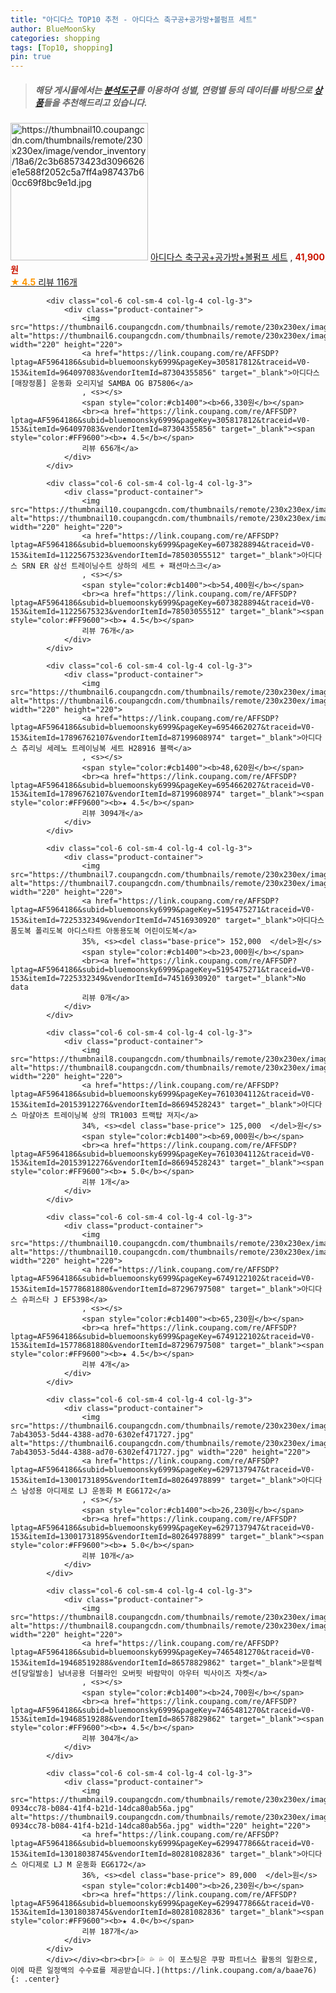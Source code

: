 ```yaml
---
title: "아디다스 TOP10 추천 - 아디다스 축구공+공가방+볼펌프 세트"
author: BlueMoonSky
categories: shopping
tags: [Top10, shopping]
pin: true
---
```


> ##### 해당 게시물에서는 [**분석도구**](https://itemscout.io/)를 이용하여 **성별**, **연령별** 등의 데이터를 바탕으로 [**상품**](https://link.coupang.com/a/baae76)들을 추천해드리고 있습니다.
<div class="container"><div class="row">
            <div class="col-6 col-sm-4 col-lg-4 col-lg-3">
                <div class="product-container">
                    <img src="https://thumbnail10.coupangcdn.com/thumbnails/remote/230x230ex/image/vendor_inventory/18a6/2c3b68573423d3096626e1e588f2052c5a7ff4a987437b60cc69f8bc9e1d.jpg" alt="https://thumbnail10.coupangcdn.com/thumbnails/remote/230x230ex/image/vendor_inventory/18a6/2c3b68573423d3096626e1e588f2052c5a7ff4a987437b60cc69f8bc9e1d.jpg" width="220" height="220">
                    <a href="https://link.coupang.com/re/AFFSDP?lptag=AF5964186&subid=bluemoonsky6999&pageKey=7427095314&traceid=V0-153&itemId=19281405870&vendorItemId=70256630749" target="_blank">아디다스 축구공+공가방+볼펌프 세트</a>
                    , <s></s> 
                    <span style="color:#cb1400"><b>41,900원</b></span>
                    <br><a href="https://link.coupang.com/re/AFFSDP?lptag=AF5964186&subid=bluemoonsky6999&pageKey=7427095314&traceid=V0-153&itemId=19281405870&vendorItemId=70256630749" target="_blank"><span style="color:#FF9600"><b>★ 4.5</b></span>
                    리뷰 116개</a>
                </div>
            </div>
            
            <div class="col-6 col-sm-4 col-lg-4 col-lg-3">
                <div class="product-container">
                    <img src="https://thumbnail6.coupangcdn.com/thumbnails/remote/230x230ex/image/vendor_inventory/1d2c/af7580409edcf6d8f3da05caeb5947c4d8970acb79a98467689198e57013.jpg" alt="https://thumbnail6.coupangcdn.com/thumbnails/remote/230x230ex/image/vendor_inventory/1d2c/af7580409edcf6d8f3da05caeb5947c4d8970acb79a98467689198e57013.jpg" width="220" height="220">
                    <a href="https://link.coupang.com/re/AFFSDP?lptag=AF5964186&subid=bluemoonsky6999&pageKey=305817812&traceid=V0-153&itemId=964097083&vendorItemId=87304355856" target="_blank">아디다스 [매장정품] 운동화 오리지널 SAMBA OG B75806</a>
                    , <s></s> 
                    <span style="color:#cb1400"><b>66,330원</b></span>
                    <br><a href="https://link.coupang.com/re/AFFSDP?lptag=AF5964186&subid=bluemoonsky6999&pageKey=305817812&traceid=V0-153&itemId=964097083&vendorItemId=87304355856" target="_blank"><span style="color:#FF9600"><b>★ 4.5</b></span>
                    리뷰 656개</a>
                </div>
            </div>
            
            <div class="col-6 col-sm-4 col-lg-4 col-lg-3">
                <div class="product-container">
                    <img src="https://thumbnail10.coupangcdn.com/thumbnails/remote/230x230ex/image/vendor_inventory/8ea7/83c73a20214d96d607d0131c887fa2dd0e37c14c7bb42b346eba3a6ac8db.jpg" alt="https://thumbnail10.coupangcdn.com/thumbnails/remote/230x230ex/image/vendor_inventory/8ea7/83c73a20214d96d607d0131c887fa2dd0e37c14c7bb42b346eba3a6ac8db.jpg" width="220" height="220">
                    <a href="https://link.coupang.com/re/AFFSDP?lptag=AF5964186&subid=bluemoonsky6999&pageKey=6073828894&traceid=V0-153&itemId=11225675323&vendorItemId=78503055512" target="_blank">아디다스 SRN ER 삼선 트레이닝수트 상하의 세트 + 패션마스크</a>
                    , <s></s> 
                    <span style="color:#cb1400"><b>54,400원</b></span>
                    <br><a href="https://link.coupang.com/re/AFFSDP?lptag=AF5964186&subid=bluemoonsky6999&pageKey=6073828894&traceid=V0-153&itemId=11225675323&vendorItemId=78503055512" target="_blank"><span style="color:#FF9600"><b>★ 4.5</b></span>
                    리뷰 76개</a>
                </div>
            </div>
            
            <div class="col-6 col-sm-4 col-lg-4 col-lg-3">
                <div class="product-container">
                    <img src="https://thumbnail6.coupangcdn.com/thumbnails/remote/230x230ex/image/vendor_inventory/ec01/ffe2f50be8967a90a125997610b859e0815a19ad29287208429a1c7badd7.jpg" alt="https://thumbnail6.coupangcdn.com/thumbnails/remote/230x230ex/image/vendor_inventory/ec01/ffe2f50be8967a90a125997610b859e0815a19ad29287208429a1c7badd7.jpg" width="220" height="220">
                    <a href="https://link.coupang.com/re/AFFSDP?lptag=AF5964186&subid=bluemoonsky6999&pageKey=6954662027&traceid=V0-153&itemId=17896762107&vendorItemId=87199608974" target="_blank">아디다스 츄리닝 세레노 트레이닝복 세트 H28916 블랙</a>
                    , <s></s> 
                    <span style="color:#cb1400"><b>48,620원</b></span>
                    <br><a href="https://link.coupang.com/re/AFFSDP?lptag=AF5964186&subid=bluemoonsky6999&pageKey=6954662027&traceid=V0-153&itemId=17896762107&vendorItemId=87199608974" target="_blank"><span style="color:#FF9600"><b>★ 4.5</b></span>
                    리뷰 3094개</a>
                </div>
            </div>
            
            <div class="col-6 col-sm-4 col-lg-4 col-lg-3">
                <div class="product-container">
                    <img src="https://thumbnail7.coupangcdn.com/thumbnails/remote/230x230ex/image/vendor_inventory/e320/010805ac8b55aab7acc6dd3d0b280a0b9a501c1e14f24fdff7f339745cab.jpg" alt="https://thumbnail7.coupangcdn.com/thumbnails/remote/230x230ex/image/vendor_inventory/e320/010805ac8b55aab7acc6dd3d0b280a0b9a501c1e14f24fdff7f339745cab.jpg" width="220" height="220">
                    <a href="https://link.coupang.com/re/AFFSDP?lptag=AF5964186&subid=bluemoonsky6999&pageKey=5195475271&traceid=V0-153&itemId=7225332349&vendorItemId=74516930920" target="_blank">아디다스 품도복 폴리도복 아디스타트 아동용도복 어린이도복</a>
                    35%, <s><del class="base-price"> 152,000  </del>원</s> 
                    <span style="color:#cb1400"><b>23,000원</b></span>
                    <br><a href="https://link.coupang.com/re/AFFSDP?lptag=AF5964186&subid=bluemoonsky6999&pageKey=5195475271&traceid=V0-153&itemId=7225332349&vendorItemId=74516930920" target="_blank">No data
                    리뷰 0개</a>
                </div>
            </div>
            
            <div class="col-6 col-sm-4 col-lg-4 col-lg-3">
                <div class="product-container">
                    <img src="https://thumbnail8.coupangcdn.com/thumbnails/remote/230x230ex/image/vendor_inventory/bae9/1a144ac83b39be1fb2723f716ae608542c06be35c5c6663e74b5d8b7f1dc.jpg" alt="https://thumbnail8.coupangcdn.com/thumbnails/remote/230x230ex/image/vendor_inventory/bae9/1a144ac83b39be1fb2723f716ae608542c06be35c5c6663e74b5d8b7f1dc.jpg" width="220" height="220">
                    <a href="https://link.coupang.com/re/AFFSDP?lptag=AF5964186&subid=bluemoonsky6999&pageKey=7610304112&traceid=V0-153&itemId=20153912276&vendorItemId=86694528243" target="_blank">아디다스 마샬아츠 트레이닝복 상의 TR1003 트랙탑 져지</a>
                    34%, <s><del class="base-price"> 125,000  </del>원</s> 
                    <span style="color:#cb1400"><b>69,000원</b></span>
                    <br><a href="https://link.coupang.com/re/AFFSDP?lptag=AF5964186&subid=bluemoonsky6999&pageKey=7610304112&traceid=V0-153&itemId=20153912276&vendorItemId=86694528243" target="_blank"><span style="color:#FF9600"><b>★ 5.0</b></span>
                    리뷰 1개</a>
                </div>
            </div>
            
            <div class="col-6 col-sm-4 col-lg-4 col-lg-3">
                <div class="product-container">
                    <img src="https://thumbnail10.coupangcdn.com/thumbnails/remote/230x230ex/image/vendor_inventory/6e37/bc728c2f0f0a85189bedfbeec33500ab02e84c2b81a682bc9c309fac5736.jpg" alt="https://thumbnail10.coupangcdn.com/thumbnails/remote/230x230ex/image/vendor_inventory/6e37/bc728c2f0f0a85189bedfbeec33500ab02e84c2b81a682bc9c309fac5736.jpg" width="220" height="220">
                    <a href="https://link.coupang.com/re/AFFSDP?lptag=AF5964186&subid=bluemoonsky6999&pageKey=6749122102&traceid=V0-153&itemId=15778681880&vendorItemId=87296797508" target="_blank">아디다스 슈퍼스타 J EF5398</a>
                    , <s></s> 
                    <span style="color:#cb1400"><b>65,230원</b></span>
                    <br><a href="https://link.coupang.com/re/AFFSDP?lptag=AF5964186&subid=bluemoonsky6999&pageKey=6749122102&traceid=V0-153&itemId=15778681880&vendorItemId=87296797508" target="_blank"><span style="color:#FF9600"><b>★ 4.5</b></span>
                    리뷰 4개</a>
                </div>
            </div>
            
            <div class="col-6 col-sm-4 col-lg-4 col-lg-3">
                <div class="product-container">
                    <img src="https://thumbnail6.coupangcdn.com/thumbnails/remote/230x230ex/image/retail/images/994370078300394-7ab43053-5d44-4388-ad70-6302ef471727.jpg" alt="https://thumbnail6.coupangcdn.com/thumbnails/remote/230x230ex/image/retail/images/994370078300394-7ab43053-5d44-4388-ad70-6302ef471727.jpg" width="220" height="220">
                    <a href="https://link.coupang.com/re/AFFSDP?lptag=AF5964186&subid=bluemoonsky6999&pageKey=6297137947&traceid=V0-153&itemId=13001731895&vendorItemId=80264978899" target="_blank">아디다스 남성용 아디제로 LJ 운동화 M EG6172</a>
                    , <s></s> 
                    <span style="color:#cb1400"><b>26,230원</b></span>
                    <br><a href="https://link.coupang.com/re/AFFSDP?lptag=AF5964186&subid=bluemoonsky6999&pageKey=6297137947&traceid=V0-153&itemId=13001731895&vendorItemId=80264978899" target="_blank"><span style="color:#FF9600"><b>★ 5.0</b></span>
                    리뷰 10개</a>
                </div>
            </div>
            
            <div class="col-6 col-sm-4 col-lg-4 col-lg-3">
                <div class="product-container">
                    <img src="https://thumbnail8.coupangcdn.com/thumbnails/remote/230x230ex/image/vendor_inventory/2f07/d9427ebaadb216f34e5821b818ba6b13a88c1c30bc2d87cc84c56c53c249.jpg" alt="https://thumbnail8.coupangcdn.com/thumbnails/remote/230x230ex/image/vendor_inventory/2f07/d9427ebaadb216f34e5821b818ba6b13a88c1c30bc2d87cc84c56c53c249.jpg" width="220" height="220">
                    <a href="https://link.coupang.com/re/AFFSDP?lptag=AF5964186&subid=bluemoonsky6999&pageKey=7465481270&traceid=V0-153&itemId=19468519288&vendorItemId=86578829862" target="_blank">문컬렉션[당일발송] 남녀공용 더블라인 오버핏 바람막이 아우터 빅사이즈 자켓</a>
                    , <s></s> 
                    <span style="color:#cb1400"><b>24,700원</b></span>
                    <br><a href="https://link.coupang.com/re/AFFSDP?lptag=AF5964186&subid=bluemoonsky6999&pageKey=7465481270&traceid=V0-153&itemId=19468519288&vendorItemId=86578829862" target="_blank"><span style="color:#FF9600"><b>★ 4.5</b></span>
                    리뷰 304개</a>
                </div>
            </div>
            
            <div class="col-6 col-sm-4 col-lg-4 col-lg-3">
                <div class="product-container">
                    <img src="https://thumbnail9.coupangcdn.com/thumbnails/remote/230x230ex/image/retail/images/552915673825281-0934cc78-b084-41f4-b21d-14dca80ab56a.jpg" alt="https://thumbnail9.coupangcdn.com/thumbnails/remote/230x230ex/image/retail/images/552915673825281-0934cc78-b084-41f4-b21d-14dca80ab56a.jpg" width="220" height="220">
                    <a href="https://link.coupang.com/re/AFFSDP?lptag=AF5964186&subid=bluemoonsky6999&pageKey=6299477866&traceid=V0-153&itemId=13018038745&vendorItemId=80281082836" target="_blank">아디다스 아디제로 LJ M 운동화 EG6172</a>
                    36%, <s><del class="base-price"> 89,000  </del>원</s> 
                    <span style="color:#cb1400"><b>26,230원</b></span>
                    <br><a href="https://link.coupang.com/re/AFFSDP?lptag=AF5964186&subid=bluemoonsky6999&pageKey=6299477866&traceid=V0-153&itemId=13018038745&vendorItemId=80281082836" target="_blank"><span style="color:#FF9600"><b>★ 4.0</b></span>
                    리뷰 187개</a>
                </div>
            </div>
            </div></div><br><br>[💦 💦 💦 이 포스팅은 쿠팡 파트너스 활동의 일환으로, 이에 따른 일정액의 수수료를 제공받습니다.](https://link.coupang.com/a/baae76){: .center}